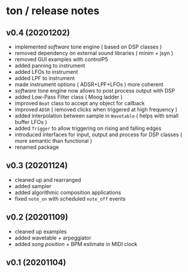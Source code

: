 # ton / release notes

## v0.4 (20201202)

- implemented *software* tone engine ( based on DSP classes )
- removed dependency on external sound libraries ( minim + jsyn )
- removed GUI examples with controlP5
- added panning to instrument
- added LFOs to instrument
- added LPF to instrument
- made instrument options ( ADSR+LPF+LFOs ) more coherent
- *software* tone engine now allows to post process output with DSP
- added Low-Pass Filter class ( Moog ladder )
- improved `Beat` class to accept any object for callback
- improved `ADSR` ( removed clicks when triggered at high frequency )
- added interpolation between sample in `Wavetable` ( helps with small buffer LFOs )
- added `Trigger` to allow triggering on rising and falling edges
- introduced interfaces for input, output and process for DSP classes ( more semantic than functional )
- renamed package

## v0.3 (20201124)

- cleaned up and rearranged
- added sampler
- added algorithmic composition applications
- fixed `note_on` with scheduled `note_off` events

## v0.2 (20201109)

- cleaned up examples
- added wavetable + arpeggiator
- added *song position* + BPM estimate in MIDI clock

## v0.1 (20201104)

